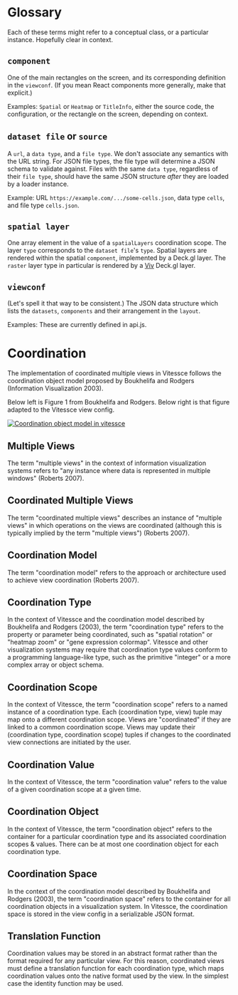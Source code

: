 # Glossary

Each of these terms might refer to a conceptual class, or a particular instance. Hopefully clear in context.

## `component`
One of the main rectangles on the screen, and its corresponding definition in the `viewconf`. (If you mean React components more generally, make that explicit.)

Examples: `Spatial` or `Heatmap` or `TitleInfo`, either the source code, the configuration, or the rectangle on the screen, depending on context.

## `dataset file` or `source`
A `url`, a `data type`, and a `file type`. We don't associate any semantics with the URL string. For JSON file types, the file type will determine a JSON schema to validate against. Files with the same `data type`, regardless of their `file type`, should have the same JSON structure _after_ they are loaded by a loader instance.

Example: URL `https://example.com/.../some-cells.json`, data type `cells`, and file type `cells.json`.

## `spatial layer`
One array element in the value of a `spatialLayers` coordination scope.
The layer `type` corresponds to the `dataset file`'s `type`.
Spatial layers are rendered within the spatial `component`, implemented by a Deck.gl layer.
The `raster` layer type in particular is rendered by a [Viv](https://github.com/hms-dbmi/viv) Deck.gl layer.

## `viewconf`
(Let's spell it that way to be consistent.) The JSON data structure which lists the `datasets`, `components` and their arrangement in the `layout`.

Examples: These are currently defined in api.js.

# Coordination

The implementation of coordinated multiple views in Vitessce follows the coordination object model proposed by Boukhelifa and Rodgers (Information Visualization 2003).

Below left is Figure 1 from Boukhelifa and Rodgers.
Below right is that figure adapted to the Vitessce view config. 

[![Coordination object model in vitessce](https://docs.google.com/drawings/d/e/2PACX-1vQmqp-urG6EczQCCujcXQQUoYRSEMqy7mdd-lzAoEqpV_k69kljptr5CoVVMeftp2vrZ3lYJYZ5kgHt/pub?w=650)](https://docs.google.com/drawings/d/1jsNd2aG3OFlHfNzI3nfOl6UpMACw9JKyexCQUEd31fc/edit)

## Multiple Views
The term "multiple views" in the context of information visualization systems refers to "any instance where data is represented in multiple windows" (Roberts 2007).

## Coordinated Multiple Views
The term "coordinated multiple views" describes an instance of "multiple views" in which operations on the views are coordinated (although this is typically implied by the term "multiple views") (Roberts 2007).

## Coordination Model
The term "coordination model" refers to the approach or architecture used to achieve view coordination (Roberts 2007).

## Coordination Type
In the context of Vitessce and the coordination model described by Boukhelifa and Rodgers (2003), the term "coordination type" refers to the property or parameter being coordinated, such as "spatial rotation" or "heatmap zoom" or "gene expression colormap". Vitessce and other visualization systems may require that coordination type values conform to a programming language-like type, such as the primitive "integer" or a more complex array or object schema.

## Coordination Scope
In the context of Vitessce, the term "coordination scope" refers to a named instance of a coordination type. Each (coordination type, view) tuple may map onto a different coordination scope. Views are "coordinated" if they are linked to a common coordination scope. Views may update their (coordination type, coordination scope) tuples if changes to the coordinated view connections are initiated by the user.

## Coordination Value
In the context of Vitessce, the term "coordination value" refers to the value of a given coordination scope at a given time.

## Coordination Object
In the context of Vitessce, the term "coordination object" refers to the container for a particular coordination type and its associated coordination scopes & values. There can be at most one coordination object for each coordination type.

## Coordination Space
In the context of the coordination model described by Boukhelifa and Rodgers (2003), the term "coordination space" refers to the container for all coordination objects in a visualization system. In Vitessce, the coordination space is stored in the view config in a serializable JSON format.

## Translation Function
Coordination values may be stored in an abstract format rather than the format required for any particular view. For this reason, coordinated views must define a translation function for each coordination type, which maps coordination values onto the native format used by the view. In the simplest case the identity function may be used.
